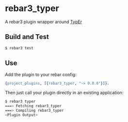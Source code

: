 # rebar3_typer

A rebar3 plugin wrapper around [TypEr](https://www.erlang.org/doc/man/typer.html)

## Build and Test

```sh
$ rebar3 test
```

## Use

Add the plugin to your rebar config:

```erlang
{project_plugins, [{rebar3_typer, "~> 0.0.0"}]}.
```

Then just call your plugin directly in an existing application:
```sh
$ rebar3 typer
===> Fetching rebar3_typer
===> Compiling rebar3_typer
<Plugin Output>
```

